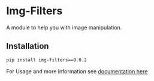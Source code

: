 # Img-Filters

A module to help you with image manipulation.

## Installation
```bash
pip install img-filters==0.0.2
```

For Usage and more information see [documentation here](https://github.com/AyushSehrawat/img_filters/blob/main/DOCUMENTATION.md)